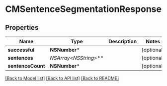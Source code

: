 # CMSentenceSegmentationResponse

## Properties
Name | Type | Description | Notes
------------ | ------------- | ------------- | -------------
**successful** | **NSNumber*** |  | [optional] 
**sentences** | **NSArray&lt;NSString*&gt;*** |  | [optional] 
**sentenceCount** | **NSNumber*** |  | [optional] 

[[Back to Model list]](../README.md#documentation-for-models) [[Back to API list]](../README.md#documentation-for-api-endpoints) [[Back to README]](../README.md)



